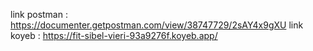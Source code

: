 link postman : https://documenter.getpostman.com/view/38747729/2sAY4x9gXU
link koyeb : https://fit-sibel-vieri-93a9276f.koyeb.app/